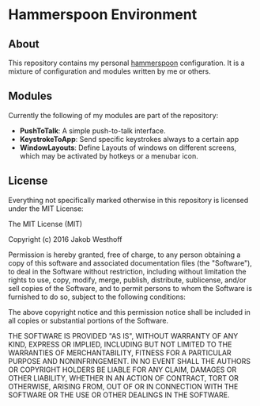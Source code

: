 # Hammerspoon Environment

## About

This repository contains my personal [hammerspoon](http://hammerspoon.org) configuration. It is a mixture of configuration and modules written by me or others.

## Modules

Currently the following of my modules are part of the repository:

- **PushToTalk**: A simple push-to-talk interface.
- **KeystrokeToApp**: Send specific keystrokes always to a certain app
- **WindowLayouts**: Define Layouts of windows on different screens, which may be activated by hotkeys or a menubar icon.

## License

Everything not specifically marked otherwise in this repository is licensed
under the MIT License:

The MIT License (MIT)

Copyright (c) 2016 Jakob Westhoff

Permission is hereby granted, free of charge, to any person obtaining a copy of
this software and associated documentation files (the "Software"), to deal in
the Software without restriction, including without limitation the rights to
use, copy, modify, merge, publish, distribute, sublicense, and/or sell copies
of the Software, and to permit persons to whom the Software is furnished to do
so, subject to the following conditions:

The above copyright notice and this permission notice shall be included in all
copies or substantial portions of the Software.

THE SOFTWARE IS PROVIDED "AS IS", WITHOUT WARRANTY OF ANY KIND, EXPRESS OR
IMPLIED, INCLUDING BUT NOT LIMITED TO THE WARRANTIES OF MERCHANTABILITY,
FITNESS FOR A PARTICULAR PURPOSE AND NONINFRINGEMENT. IN NO EVENT SHALL THE
AUTHORS OR COPYRIGHT HOLDERS BE LIABLE FOR ANY CLAIM, DAMAGES OR OTHER
LIABILITY, WHETHER IN AN ACTION OF CONTRACT, TORT OR OTHERWISE, ARISING FROM,
OUT OF OR IN CONNECTION WITH THE SOFTWARE OR THE USE OR OTHER DEALINGS IN THE
SOFTWARE.
